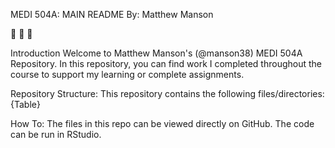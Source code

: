 MEDI 504A: MAIN README
By: Matthew Manson

🚀 🚀 🚀

Introduction
Welcome to Matthew Manson's (@manson38) MEDI 504A Repository. In this repository, you can find work I completed throughout the course to support my learning or complete assignments. 


Repository Structure: 
This repository contains the following files/directories:
{Table}

How To:
The files in this repo can be viewed directly on GitHub. The code can be run in RStudio. 


